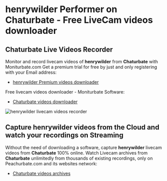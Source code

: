 # henrywilder Performer on Chaturbate - Free LiveCam videos downloader

## Chaturbate Live Videos Recorder

Monitor and record livecam videos of **henrywilder** from **Chaturbate** with Moniturbate.com
Get a premium trial for free by just and only registering with your Email address:
* [henrywilder Premium videos downloader](https://moniturbate.com/request-demo-licence-key.html)

Free livecam videos downloader - Moniturbate Software:
* [Chaturbate videos downloader](https://moniturbate.com/moniturbate-download-software.html)

![henrywilder livecam videos recorder](https://peachurnet.com/templates/moniturbate-software.png)


## Capture henrywilder videos from the Cloud and watch your recordings on Streaming

Without the need of downloading a software, capture **henrywilder** livecam videos from **Chaturbate** 100% online.
Watch Livecam archives from **Chaturbate** unlimitedly from thousands of existing recordings, only on Peachurbate.com and its websites network:
* [Chaturbate videos archives](https://peachurnet.com/)